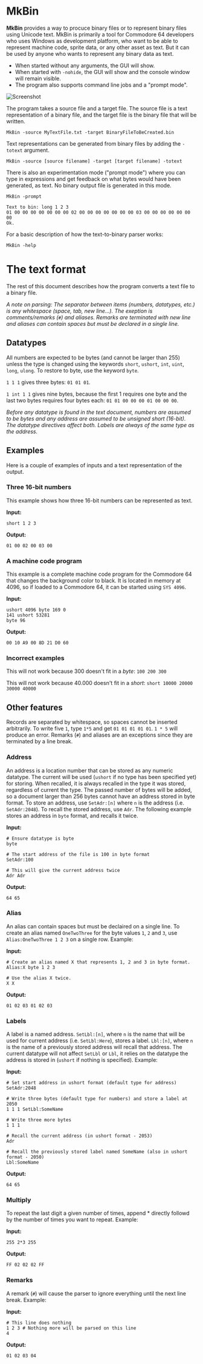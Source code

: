# MkBin

**MkBin** provides a way to procuce binary files or to represent binary files using Unicode text.
MkBin is primarily a tool for Commodore 64 developers who uses Windows as development platform,
who want to be able to represent machine code, sprite data, or any other asset as text.
But it can be used by anyone who wants to represent any binary data as text.

- When started without any arguments, the GUI will show.
- When started with `-nohide`, the GUI will show and the console window will remain visible.
- The program also supports command line jobs and a "prompt mode".

![Screenshot](https://imghost.winsoft.se/upload/690711641999278Untitled-1.jpg)

The program takes a source file and a target file. The source file is a text representation
of a binary file, and the target file is the binary file that will be written.

`MkBin -source MyTextFile.txt -target BinaryFileToBeCreated.bin`

Text representations can be generated from binary files by adding the `-totext` argument.

`MkBin -source [source filename] -target [target filename] -totext`

There is also an experimentation mode ("prompt mode") where you can type in expressions and get feedback
on what bytes would have been generated, as text. No binary output file is generated in this mode.

`MkBin -prompt`

```
Text to bin: long 1 2 3
01 00 00 00 00 00 00 00 02 00 00 00 00 00 00 00 03 00 00 00 00 00 00 00
Ok.
```

For a basic description of how the text-to-binary parser works:

`MkBin -help`

# The text format

The rest of this document describes how the program converts a text file to a binary file.

*A note on parsing: The separator between items (numbers, datatypes, etc.) is any whitespace (space, tab, new line...).
The exeption is comments/remarks (`#`) and aliases. Remarks are terminated with new line and aliases can contain spaces but must be declared in a single line.*

## Datatypes

All numbers are expected to be bytes (and cannot be larger than 255) unless the type
is changed using the keywords `short`, `ushort`, `int`, `uint`, `long`, `ulong`. To restore
to byte, use the keyword `byte`.

`1 1 1` gives three bytes: `01 01 01`.

`1 int 1 1` gives nine bytes, because the first 1 requires one byte and
the last two bytes requires four bytes each: `01 01 00 00 00 01 00 00 00`.

*Before any datatype is found in the text document, numbers are assumed to be bytes and any address are assumed to be
unsigned short (16-bit). The datatype directives affect both. Labels are always of the same type as the address.*

## Examples

Here is a couple of examples of inputs and a text representation of the output.

### Three 16-bit numbers

This example shows how three 16-bit numbers can be represented as text.

**Input:**

`short 1 2 3`

**Output:**

`01 00 02 00 03 00`

### A machine code program

This example is a complete machine code program for the Commodore 64 that changes the background color to black.
It is located in memory at 4096, so if loaded to a Commodore 64, it can be started using `SYS 4096`.

**Input:**

```
ushort 4096 byte 169 0
141 ushort 53281
byte 96
```

**Output:**

`00 10 A9 00 8D 21 D0 60`

### Incorrect examples

This will not work because 300 doesn't fit in a *byte*: `100 200 300`

This will not work because 40.000 doesn't fit in a *short*: `short 10000 20000 30000 40000`

## Other features

Records are separated by whitespace, so spaces cannot be inserted arbitrarily. To write five `1`, type `1*5` and get `01 01 01 01 01`. `1 * 5` will produce an error.
Remarks (`#`) and aliases are an exceptions since they are terminated by a line break.

### Address

An address is a location number that can be stored as any numeric datatype. The current will be used (`ushort` if no type has been specified yet) for storing.
When recalled, it is always recalled in the type it was stored, regardless of current the type. The passed number of bytes will be added, so a document larger than 256 bytes cannot have an address stored in byte format.
To store an address, use `SetAdr:[n]` where `n` is the address (i.e. `SetAdr:2048`). To recall the stored address, use `Adr`.
The following example stores an address in `byte` format, and recalls it twice.

**Input:**

```
# Ensure datatype is byte
byte

# The start address of the file is 100 in byte format
SetAdr:100

# This will give the current address twice
Adr Adr
```

**Output:**

`64 65`

### Alias

An alias can contain spaces but must be declaired on a single line. To create an alias named `OneTwoThree` for the byte values `1`, `2` and `3`, use `Alias:OneTwoThree 1 2 3` on a single row. Example:

**Input:**
```
# Create an alias named X that represents 1, 2 and 3 in byte format.
Alias:X byte 1 2 3

# Use the alias X twice.
X X
```

**Output:**

`01 02 03 01 02 03`

### Labels

A label is a named address. `SetLbl:[n]`, where `n` is the name that will be used for current address (i.e. `SetLbl:Here`), stores a label.
`Lbl:[n]`, where `n` is the name of a previously stored address will recall that address.
The current datatype will not affect `SetLbl` or `Lbl`, it relies on the datatype the address is stored in (`ushort` if nothing is specified). Example:

**Input:**

```
# Set start address in ushort format (default type for address)
SetAdr:2048

# Write three bytes (default type for numbers) and store a label at 2050
1 1 1 SetLbl:SomeName

# Write three more bytes
1 1 1

# Recall the current address (in ushort format - 2053)
Adr

# Recall the previously stored label named SomeName (also in ushort format - 2050)
Lbl:SomeName
```

**Output:**

`64 65`


### Multiply

To repeat the last digit a given number of times, append * directly followd by the number of times you want to repeat. Example:

**Input:**

```
255 2*3 255
```

**Output:**

`FF 02 02 02 FF`

### Remarks

A remark (`#`) will cause the parser to ignore everything until the next line break. Example:

**Input:**

```
# This line does nothing
1 2 3 # Nothing more will be parsed on this line
4
```

**Output:**

`01 02 03 04`
